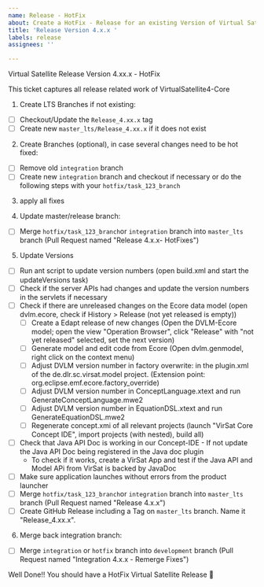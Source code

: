 ```yaml
---
name: Release - HotFix
about: Create a HotFix - Release for an existing Version of Virtual Satellite
title: 'Release Version 4.x.x '
labels: release
assignees: ''

---
```


Virtual Satellite Release Version 4.xx.x - HotFix

This ticket captures all release related work of VirtualSatellite4-Core 

1. Create LTS Branches if not existing:
- [ ] Checkout/Update the `Release_4.xx.x` tag
- [ ] Create new `master_lts/Release_4.xx.x` if it does not exist

2. Create Branches (optional), in case several changes need to be hot fixed:
- [ ] Remove old `integration` branch
- [ ] Create new `integration` branch and checkout if necessary or do the following steps with your `hotfix/task_123_branch`

3. apply all fixes
 
4. Update master/release branch:
- [ ] Merge `hotfix/task_123_branch`or `integration` branch into `master_lts` branch (Pull Request named "Release 4.x.x- HotFixes")

5. Update Versions
- [ ] Run ant script to update version numbers (open build.xml and start the updateVersions task)
- [ ] Check if the server APIs had changes and update the version numbers in the servlets if necessary
- [ ] Check if there are unreleased changes on the Ecore data model (open dvlm.ecore, check if History > Release (not yet released is empty))
  - [ ] Create a Edapt release of new changes (Open the DVLM-Ecore model; open the view "Operation Browser", click "Release" with "not yet released" selected, set the next version)
  - [ ] Generate model and edit code from Ecore (Open dvlm.genmodel, right click on the context menu)
  - [ ] Adjust DVLM version number in factory overwrite: in the plugin.xml of the de.dlr.sc.virsat.model project. (Extension point: org.eclipse.emf.ecore.factory_override)
  - [ ] Adjust DVLM version number in ConceptLanguage.xtext and run GenerateConceptLanguage.mwe2 
  - [ ] Adjust DVLM version number in EquationDSL.xtext and run GenerateEquationDSL.mwe2
  - [ ] Regenerate concept.xmi of all relevant projects (launch "VirSat Core Concept IDE", import projects (with nested), build all)
- [ ] Check that Java API Doc is working in our Concept-IDE - If not update the Java API Doc being registered in the Java doc plugin
    - To check if it works, create a VirSat App and test if the Java API and Model APi from VirSat is backed by JavaDoc
- [ ] Make sure application launches without errors from the product launcher
- [ ] Merge `hotfix/task_123_branch`or `integration` branch into `master_lts` branch (Pull Request named "Release 4.x.x")
- [ ] Create GitHub Release including a Tag on  `master_lts` branch. Name it "Release_4.xx.x".
 
6. Merge back integration branch:
- [ ] Merge `integration` or `hotfix` branch into `development` branch (Pull Request named "Integration 4.x.x - Remerge Fixes")
 
Well Done!! You should have a HotFix Virtual Satellite Release :rocket:

